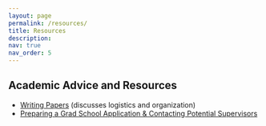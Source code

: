 ```yaml
---
layout: page
permalink: /resources/
title: Resources
description: 
nav: true
nav_order: 5
---
```


## Academic Advice and Resources

* [Writing Papers](/writing-papers/) (discusses logistics and organization)
* [Preparing a Grad School Application & Contacting Potential Supervisors](https://youtu.be/B3oANa67Iq4)
